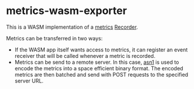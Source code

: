 <!-- cargo-rdme start -->

# metrics-wasm-exporter

This is a WASM implementation of a [metrics](https://github.com/metrics-rs/metrics) [Recorder](https://docs.rs/metrics/latest/metrics/trait.Recorder.html).

Metrics can be transferred in two ways:

- If the WASM app itself wants access to metrics, it can register an event receiver that will be called whenever a
  metric is recorded.
- Metrics can be send to a remote server. In this case, [asn1](https://github.com/kellerkindt/asn1rs) is used to
  encode the metrics into a space efficient binary format. The encoded metrics are then batched and send with POST
  requests to the specified server URL.

<!-- cargo-rdme end -->
